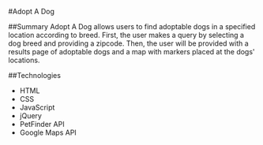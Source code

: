 #Adopt A Dog

##Summary
Adopt A Dog allows users to find adoptable dogs in a specified location according to breed. First, the user makes a query by selecting a dog breed and providing a zipcode. Then, the user will be provided with a results page of adoptable dogs and a map with markers placed at the dogs' locations.

##Technologies
* HTML
* CSS
* JavaScript
* jQuery
* PetFinder API
* Google Maps API